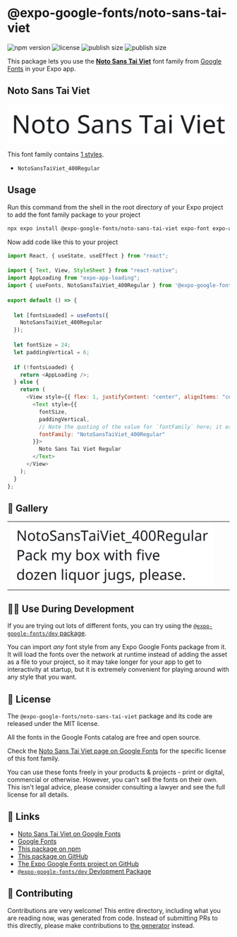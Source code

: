 # @expo-google-fonts/noto-sans-tai-viet

![npm version](https://flat.badgen.net/npm/v/@expo-google-fonts/noto-sans-tai-viet)
![license](https://flat.badgen.net/github/license/expo/google-fonts)
![publish size](https://flat.badgen.net/packagephobia/install/@expo-google-fonts/noto-sans-tai-viet)
![publish size](https://flat.badgen.net/packagephobia/publish/@expo-google-fonts/noto-sans-tai-viet)

This package lets you use the [**Noto Sans Tai Viet**](https://fonts.google.com/specimen/Noto+Sans+Tai+Viet) font family from [Google Fonts](https://fonts.google.com/) in your Expo app.

## Noto Sans Tai Viet

![Noto Sans Tai Viet](./font-family.png)

This font family contains [1 styles](#-gallery).

- `NotoSansTaiViet_400Regular`

## Usage

Run this command from the shell in the root directory of your Expo project to add the font family package to your project

```sh
npx expo install @expo-google-fonts/noto-sans-tai-viet expo-font expo-app-loading
```

Now add code like this to your project

```js
import React, { useState, useEffect } from "react";

import { Text, View, StyleSheet } from "react-native";
import AppLoading from "expo-app-loading";
import { useFonts, NotoSansTaiViet_400Regular } from '@expo-google-fonts/noto-sans-tai-viet';

export default () => {

  let [fontsLoaded] = useFonts({
    NotoSansTaiViet_400Regular
  });

  let fontSize = 24;
  let paddingVertical = 6;

  if (!fontsLoaded) {
    return <AppLoading />;
  } else {
    return (
      <View style={{ flex: 1, justifyContent: "center", alignItems: "center" }}>
        <Text style={{
          fontSize,
          paddingVertical,
          // Note the quoting of the value for `fontFamily` here; it expects a string!
          fontFamily: "NotoSansTaiViet_400Regular"
        }}>
          Noto Sans Tai Viet Regular
        </Text>
      </View>
    );
  }
};
```

## 🔡 Gallery


||||
|-|-|-|
|![NotoSansTaiViet_400Regular](./NotoSansTaiViet_400Regular.ttf.png)||||


## 👩‍💻 Use During Development

If you are trying out lots of different fonts, you can try using the [`@expo-google-fonts/dev` package](https://github.com/expo/google-fonts/tree/master/font-packages/dev#readme).

You can import _any_ font style from any Expo Google Fonts package from it. It will load the fonts over the network at runtime instead of adding the asset as a file to your project, so it may take longer for your app to get to interactivity at startup, but it is extremely convenient for playing around with any style that you want.


## 📖 License

The `@expo-google-fonts/noto-sans-tai-viet` package and its code are released under the MIT license.

All the fonts in the Google Fonts catalog are free and open source.

Check the [Noto Sans Tai Viet page on Google Fonts](https://fonts.google.com/specimen/Noto+Sans+Tai+Viet) for the specific license of this font family.

You can use these fonts freely in your products & projects - print or digital, commercial or otherwise. However, you can't sell the fonts on their own. This isn't legal advice, please consider consulting a lawyer and see the full license for all details.

## 🔗 Links

- [Noto Sans Tai Viet on Google Fonts](https://fonts.google.com/specimen/Noto+Sans+Tai+Viet)
- [Google Fonts](https://fonts.google.com/)
- [This package on npm](https://www.npmjs.com/package/@expo-google-fonts/noto-sans-tai-viet)
- [This package on GitHub](https://github.com/expo/google-fonts/tree/master/font-packages/noto-sans-tai-viet)
- [The Expo Google Fonts project on GitHub](https://github.com/expo/google-fonts)
- [`@expo-google-fonts/dev` Devlopment Package](https://github.com/expo/google-fonts/tree/master/font-packages/dev)

## 🤝 Contributing

Contributions are very welcome! This entire directory, including what you are reading now, was generated from code. Instead of submitting PRs to this directly, please make contributions to [the generator](https://github.com/expo/google-fonts/tree/master/packages/generator) instead.
